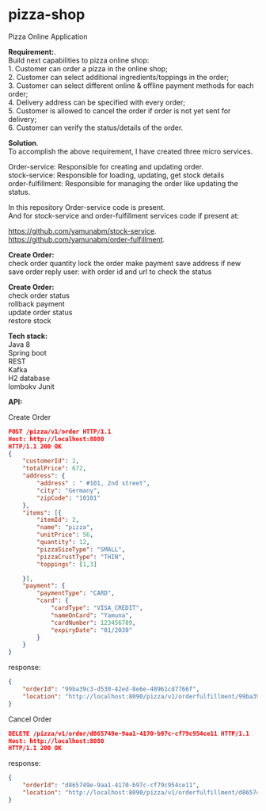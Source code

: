 # pizza-shop
Pizza Online Application

**Requirement:**. <br />
Build next capabilities to pizza online shop:  
    1. Customer can order a pizza in the online shop;  
    2. Customer can select additional ingredients/toppings in the order;  
    3. Customer can select different online & offline payment methods for each order;  
    4. Delivery address can be specified with every order;  
    5. Customer is allowed to cancel the order if order is not yet sent for delivery;  
    6. Customer can verify the status/details of the order.  

**Solution**. <br />
To accomplish the above requirement, I have created three micro services.  

Order-service: Responsible for creating and updating order.  
stock-service: Responsible for loading, updating, get stock details   
order-fulfillment: Responsible for managing the order like updating the status. 

In this repository Order-service code is present.  
And for stock-service and order-fulfillment services code if present at:  

https://github.com/yamunabm/stock-service. <br />
https://github.com/yamunabm/order-fulfillment. 

**Create Order:**<br />
check order quantity
lock the order
make payment
save address if new
save order
reply user: with order id and url to check the status

**Create Order:**<br />
check order status<br />
rollback payment<br />
update order status<br />
restore stock<br />

**Tech stack:**<br />
Java 8<br />
Spring boot<br />
REST <br />
Kafka<br />
H2 database<br />
lombokv
Junit<br />

**API:**<br />

Create Order<br />

```json
POST /pizza/v1/order HTTP/1.1
Host: http://localhost:8080
HTTP/1.1 200 OK
{
    "customerId": 2,
    "totalPrice": 672,
    "address": {
        "address" : " #101, 2nd street",
        "city": "Germany",
        "zipCode": "10101"
    },
    "items": [{
        "itemId": 2,
        "name": "pizza",
        "unitPrice": 56,        
        "quantity": 12,
        "pizzaSizeType": "SMALL",
        "pizzaCrustType": "THIN",
        "toppings": [1,3]

    }],
    "payment": {
        "paymentType": "CARD",
        "card": {
            "cardType": "VISA_CREDIT",
            "nameOnCard": "Yamuna",
            "cardNumber": 123456789,
            "expiryDate": "01/2030"
        }
    }
}
```

response:
```json
{
    "orderId": "99ba39c3-d530-42ed-8e6e-48961cd7766f",
    "location": "http://localhost:8090/pizza/v1/orderfulfillment/99ba39c3-d530-42ed-8e6e-48961cd7766f"
}
```

Cancel Order

```json
DELETE /pizza/v1/order/d865749e-9aa1-4170-b97c-cf79c954ce11 HTTP/1.1
Host: http://localhost:8080
HTTP/1.1 200 OK
```

response:
```json
{
    "orderId": "d865749e-9aa1-4170-b97c-cf79c954ce11",
    "location": "http://localhost:8090/pizza/v1/orderfulfillment/d865749e-9aa1-4170-b97c-cf79c954ce11"
}
```
